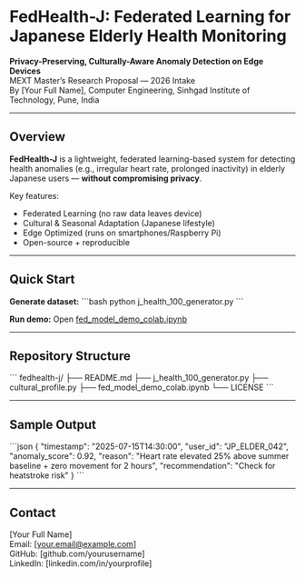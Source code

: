 # FedHealth-J: Federated Learning for Japanese Elderly Health Monitoring

**Privacy-Preserving, Culturally-Aware Anomaly Detection on Edge Devices**  
MEXT Master’s Research Proposal — 2026 Intake  
By [Your Full Name], Computer Engineering, Sinhgad Institute of Technology, Pune, India  

---

## Overview
**FedHealth-J** is a lightweight, federated learning-based system for detecting health anomalies (e.g., irregular heart rate, prolonged inactivity) in elderly Japanese users — **without compromising privacy**.  

Key features:
- Federated Learning (no raw data leaves device)  
- Cultural & Seasonal Adaptation (Japanese lifestyle)  
- Edge Optimized (runs on smartphones/Raspberry Pi)  
- Open-source + reproducible  

---

## Quick Start
**Generate dataset:**
\`\`\`bash
python j_health_100_generator.py
\`\`\`

**Run demo:**
Open [fed_model_demo_colab.ipynb](https://colab.research.google.com/github/yourusername/fedhealth-j/blob/main/fed_model_demo_colab.ipynb)

---

## Repository Structure
\`\`\`
fedhealth-j/
├── README.md
├── j_health_100_generator.py
├── cultural_profile.py
├── fed_model_demo_colab.ipynb
└── LICENSE
\`\`\`

---

## Sample Output
\`\`\`json
{
  "timestamp": "2025-07-15T14:30:00",
  "user_id": "JP_ELDER_042",
  "anomaly_score": 0.92,
  "reason": "Heart rate elevated 25% above summer baseline + zero movement for 2 hours",
  "recommendation": "Check for heatstroke risk"
}
\`\`\`

---

## Contact
[Your Full Name]  
Email: [your.email@example.com]  
GitHub: [github.com/yourusername]  
LinkedIn: [linkedin.com/in/yourprofile]

